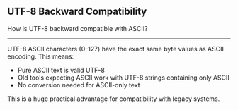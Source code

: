 ## UTF-8 Backward Compatibility

How is UTF-8 backward compatible with ASCII?

---

UTF-8 ASCII characters (0-127) have the exact same byte values as ASCII encoding. This means:
- Pure ASCII text is valid UTF-8
- Old tools expecting ASCII work with UTF-8 strings containing only ASCII
- No conversion needed for ASCII-only text

This is a huge practical advantage for compatibility with legacy systems.

